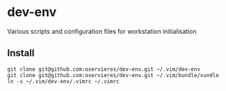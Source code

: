 dev-env
=======

Various scripts and configuration files for workstation initialisation

Install
-------

    git clone git@github.com:oservieres/dev-env.git ~/.vim/dev-env
    git clone git@github.com:oservieres/dev-env.git ~/.vim/bundle/vundle
    ln -s ~/.vim/dev-env/.vimrc ~/.vimrc

